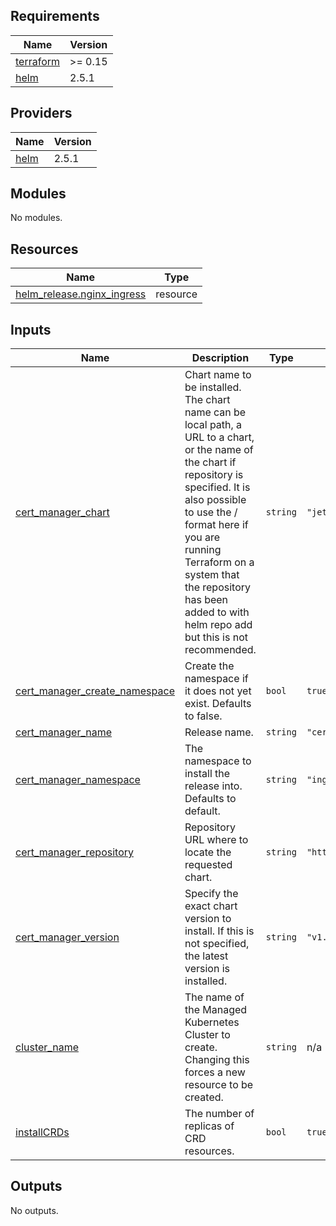 <!-- BEGIN_TF_DOCS -->
## Requirements

| Name | Version |
|------|---------|
| <a name="requirement_terraform"></a> [terraform](#requirement\_terraform) | >= 0.15 |
| <a name="requirement_helm"></a> [helm](#requirement\_helm) | 2.5.1 |

## Providers

| Name | Version |
|------|---------|
| <a name="provider_helm"></a> [helm](#provider\_helm) | 2.5.1 |

## Modules

No modules.

## Resources

| Name | Type |
|------|------|
| [helm_release.nginx_ingress](https://registry.terraform.io/providers/hashicorp/helm/2.5.1/docs/resources/release) | resource |

## Inputs

| Name | Description | Type | Default | Required |
|------|-------------|------|---------|:--------:|
| <a name="input_cert_manager_chart"></a> [cert\_manager\_chart](#input\_cert\_manager\_chart) | Chart name to be installed. The chart name can be local path, a URL to a chart, or the name of the chart if repository is specified. It is also possible to use the <repository>/<chart> format here if you are running Terraform on a system that the repository has been added to with helm repo add but this is not recommended. | `string` | `"jetstack/cert-manager"` | no |
| <a name="input_cert_manager_create_namespace"></a> [cert\_manager\_create\_namespace](#input\_cert\_manager\_create\_namespace) | Create the namespace if it does not yet exist. Defaults to false. | `bool` | `true` | no |
| <a name="input_cert_manager_name"></a> [cert\_manager\_name](#input\_cert\_manager\_name) | Release name. | `string` | `"certmgr"` | no |
| <a name="input_cert_manager_namespace"></a> [cert\_manager\_namespace](#input\_cert\_manager\_namespace) | The namespace to install the release into. Defaults to default. | `string` | `"ingress-nginx"` | no |
| <a name="input_cert_manager_repository"></a> [cert\_manager\_repository](#input\_cert\_manager\_repository) | Repository URL where to locate the requested chart. | `string` | `"https://charts.jetstack.io"` | no |
| <a name="input_cert_manager_version"></a> [cert\_manager\_version](#input\_cert\_manager\_version) | Specify the exact chart version to install. If this is not specified, the latest version is installed. | `string` | `"v1.0.8"` | no |
| <a name="input_cluster_name"></a> [cluster\_name](#input\_cluster\_name) | The name of the Managed Kubernetes Cluster to create. Changing this forces a new resource to be created. | `string` | n/a | yes |
| <a name="input_installCRDs"></a> [installCRDs](#input\_installCRDs) | The number of replicas of CRD resources. | `bool` | `true` | no |

## Outputs

No outputs.
<!-- END_TF_DOCS -->